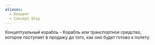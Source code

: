 ```yaml
---
aliases:
  - Концепт
  - Concept Ship
---
```



Концептуальный корабль - Корабль или транспортное средство, которое поступает в продажу до того, как оно будет готово к полету.